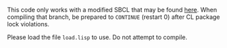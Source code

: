 This code only works with a modified SBCL that may be found
[here](https://github.com/didierverna/sbcl/tree/els2023). When compiling that
branch, be prepared to `CONTINUE` (restart 0) after CL package lock
violations.

Please load the file `load.lisp` to use. Do not attempt to compile.
